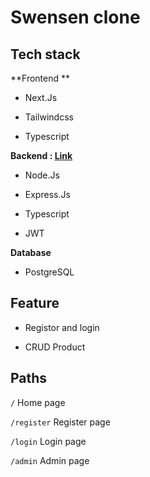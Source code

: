 # Swensen clone

## Tech stack

**Frontend **

- Next.Js

- Tailwindcss

- Typescript

**Backend : [Link](https://github.com/saharat-kosum/swensen-server "Link")**

- Node.Js

- Express.Js

- Typescript

- JWT

**Database**

- PostgreSQL

## Feature

- Registor and login

- CRUD Product

## Paths

`/` Home page

`/register` Register page

`/login` Login page

`/admin` Admin page
